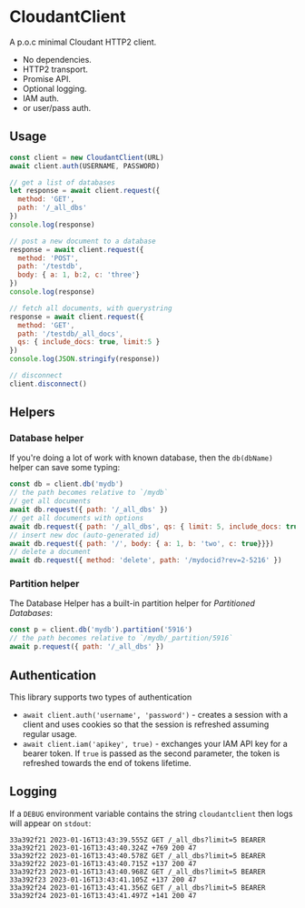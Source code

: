 # CloudantClient

A p.o.c minimal Cloudant HTTP2 client.

- No dependencies.
- HTTP2 transport.
- Promise API.
- Optional logging.
- IAM auth.
- or user/pass auth.

## Usage

```js
const client = new CloudantClient(URL)
await client.auth(USERNAME, PASSWORD)

// get a list of databases
let response = await client.request({
  method: 'GET',
  path: '/_all_dbs'
})
console.log(response)

// post a new document to a database
response = await client.request({
  method: 'POST',
  path: '/testdb',
  body: { a: 1, b:2, c: 'three'}
})
console.log(response)

// fetch all documents, with querystring
response = await client.request({
  method: 'GET',
  path: '/testdb/_all_docs',
  qs: { include_docs: true, limit:5 }
})
console.log(JSON.stringify(response))

// disconnect
client.disconnect()
```

## Helpers

### Database helper

If you're doing a lot of work with known database, then the `db(dbName)` helper can save some typing:

```js
const db = client.db('mydb')
// the path becomes relative to `/mydb`
// get all documents
await db.request({ path: '/_all_dbs' })
// get all documents with options
await db.request({ path: '/_all_dbs', qs: { limit: 5, include_docs: true } })
// insert new doc (auto-generated id)
await db.request({ path: '/', body: { a: 1, b: 'two', c: true}}})
// delete a document
await db.request({ method: 'delete', path: '/mydocid?rev=2-5216' })
```

### Partition helper

The Database Helper has a built-in partition helper for _Partitioned Databases_:

```js
const p = client.db('mydb').partition('5916')
// the path becomes relative to `/mydb/_partition/5916`
await p.request({ path: '/_all_dbs' })
```

## Authentication

This library supports two types of authentication

- `await client.auth('username', 'password')` - creates a session with a client and uses cookies so that the session is refreshed assuming regular usage.
- `await client.iam('apikey', true)` - exchanges your IAM API key for a bearer token. If `true` is passed as the second parameter, the token is refreshed towards the end of tokens lifetime.

## Logging

If a `DEBUG` environment variable contains the string `cloudantclient` then logs will appear on `stdout`:

```
33a392f21 2023-01-16T13:43:39.555Z GET /_all_dbs?limit=5 BEARER
33a392f21 2023-01-16T13:43:40.324Z +769 200 47
33a392f22 2023-01-16T13:43:40.578Z GET /_all_dbs?limit=5 BEARER
33a392f22 2023-01-16T13:43:40.715Z +137 200 47
33a392f23 2023-01-16T13:43:40.968Z GET /_all_dbs?limit=5 BEARER
33a392f23 2023-01-16T13:43:41.105Z +137 200 47
33a392f24 2023-01-16T13:43:41.356Z GET /_all_dbs?limit=5 BEARER
33a392f24 2023-01-16T13:43:41.497Z +141 200 47
```